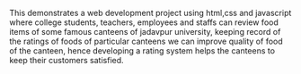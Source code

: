 This demonstrates a web development project using html,css and javascript where college students, teachers, employees and staffs can review food
items of some famous canteens of jadavpur university, keeping record of the ratings of foods of particular canteens we can improve quality 
of food of the canteen, hence developing a rating system helps the canteens to keep their customers satisfied.
